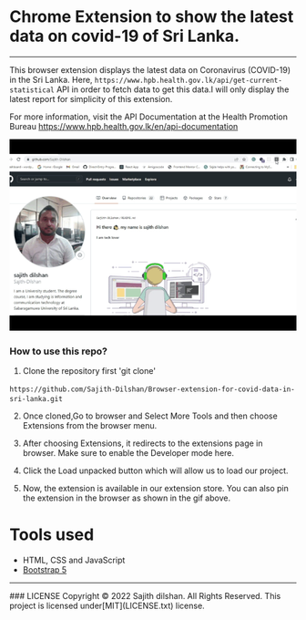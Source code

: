 Chrome Extension to show the latest data on covid-19 of Sri Lanka.
======

<hr>

This browser extension displays the latest data on Coronavirus (COVID-19) in the Sri Lanka. Here, ``https://www.hpb.health.gov.lk/api/get-current-statistical`` API in order to fetch data to get this data.I will only display the latest report for simplicity of this extension.

For more information, visit the API Documentation at the Health Promotion Bureau
https://www.hpb.health.gov.lk/en/api-documentation

![Alt text](img.gif)

### How to use this repo?

1. Clone the repository first  'git clone'

``https://github.com/Sajith-Dilshan/Browser-extension-for-covid-data-in-sri-lanka.git``

2. Once cloned,Go to browser and Select More Tools and then choose Extensions from the browser menu.

3. After choosing Extensions, it redirects to the extensions page in browser. Make sure to enable the Developer mode here.

4. Click the Load unpacked button which will allow us to load our project.

5. Now, the extension is available in our extension store. You can also pin the extension in the browser as shown in the gif above.



# Tools used #
* HTML, CSS and JavaScript
* [Bootstrap 5](https://getbootstrap.com/docs/5.0/getting-started/introduction/)



<hr>
### LICENSE
Copyright © 2022 Sajith dilshan. All Rights Reserved.
This project is licensed under[MIT](LICENSE.txt) license.